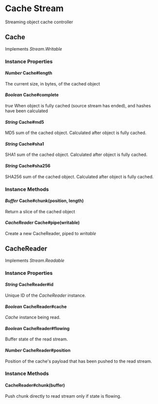 Cache Stream
============
Streaming object cache controller

## Cache
  Implements _Stream.Writable_

### Instance Properties
#### _Number_ **Cache#length**
  The current size, in bytes, of the cached object

#### _Boolean_ **Cache#complete**
  _true_ When object is fully cached (source stream has ended), and hashes have
  been calculated

#### _String_ **Cache#md5**
  MD5 sum of the cached object. Calculated after object is fully cached.

#### _String_ **Cache#sha1**
  SHA1 sum of the cached object. Calculated after object is fully cached.

#### _String_ **Cache#sha256**
  SHA256 sum of the cached object. Calculated after object is fully cached.

### Instance Methods
#### _Buffer_ **Cache#chunk(position, length)**
  Return a slice of the cached object

#### _CacheReader_ **Cache#pipe(writable)**
  Create a new CacheReader, piped to _writable_

## CacheReader
  Implements _Stream.Readable_

### Instance Properties
#### _String_ **CacheReader#id**
  Unique ID of the _CacheReader_ instance.

#### _Boolean_ **CacheReader#cache**
  _Cache_ instance being read.

#### _Boolean_ **CacheReader#flowing**
  Buffer state of the read stream.

#### _Number_ **CacheReader#position**
  Position of the cache's payload that has been pushed to the read stream.

### Instance Methods
#### **CacheReader#chunk(buffer)**
  Push chunk directly to read stream only if state is flowing.
